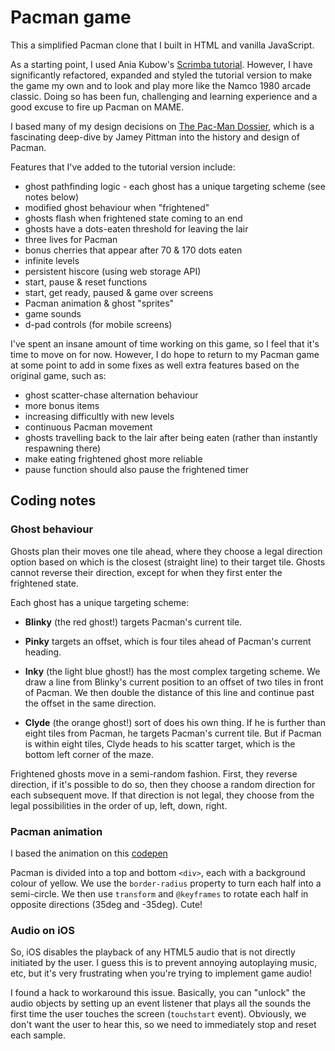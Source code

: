 # Pacman game

This a simplified Pacman clone that I built in HTML and vanilla JavaScript.

As a starting point, I used Ania Kubow's [Scrimba tutorial](https://scrimba.com/). However, I have significantly refactored, expanded and styled the tutorial version to make the game my own and to look and play more like the Namco 1980 arcade classic. Doing so has been fun, challenging and learning experience and a good excuse to fire up Pacman on MAME.

I based many of my design decisions on [The Pac-Man Dossier](https://www.gamasutra.com/view/feature/3938/the_pacman_dossier.php?print=1), which is a fascinating deep-dive by Jamey Pittman into the history and design of Pacman.

Features that I've added to the tutorial version include:

- ghost pathfinding logic - each ghost has a unique targeting scheme (see notes below)
- modified ghost behaviour when "frightened"
- ghosts flash when frightened state coming to an end
- ghosts have a dots-eaten threshold for leaving the lair
- three lives for Pacman
- bonus cherries that appear after 70 & 170 dots eaten
- infinite levels
- persistent hiscore (using web storage API)
- start, pause & reset functions
- start, get ready, paused & game over screens
- Pacman animation & ghost "sprites"
- game sounds
- d-pad controls (for mobile screens)

I've spent an insane amount of time working on this game, so I feel that it's time to move on for now. However, I do hope to return to my Pacman game at some point to add in some fixes as well extra features based on the original game, such as:

- ghost scatter-chase alternation behaviour
- more bonus items
- increasing difficultly with new levels
- continuous Pacman movement
- ghosts travelling back to the lair after being eaten (rather than instantly respawning there)
- make eating frightened ghost more reliable
- pause function should also pause the frightened timer

## Coding notes

### Ghost behaviour

Ghosts plan their moves one tile ahead, where they choose a legal direction option based on which is the closest (straight line) to their target tile. Ghosts cannot reverse their direction, except for when they first enter the frightened state.

Each ghost has a unique targeting scheme:

- **Blinky** (the red ghost!) targets Pacman's current tile.

- **Pinky** targets an offset, which is four tiles ahead of Pacman's current heading.

- **Inky** (the light blue ghost!) has the most complex targeting scheme. We draw a line from Blinky's current position to an offset of two tiles in front of Pacman. We then double the distance of this line and continue past the offset in the same direction.

- **Clyde** (the orange ghost!) sort of does his own thing. If he is further than eight tiles from Pacman, he targets Pacman's current tile. But if Pacman is within eight tiles, Clyde heads to his scatter target, which is the bottom left corner of the maze.

Frightened ghosts move in a semi-random fashion. First, they reverse direction, if it's possible to do so, then they choose a random direction for each subsequent move. If that direction is not legal, they choose from the legal possibilities in the order of up, left, down, right.

### Pacman animation

I based the animation on this [codepen](https://codepen.io/wifi/pen/olKxE)

Pacman is divided into a top and bottom `<div>`, each with a background colour of yellow. We use the `border-radius` property to turn each half into a semi-circle. We then use `transform` and `@keyframes` to rotate each half in opposite directions (35deg and -35deg). Cute!

### Audio on iOS

So, iOS disables the playback of any HTML5 audio that is not directly initiated by the user. I guess this is to prevent annoying autoplaying music, etc, but it's very frustrating when you're trying to implement game audio!

I found a hack to workaround this issue. Basically, you can "unlock" the audio objects by setting up an event listener that plays all the sounds the first time the user touches the screen (`touchstart` event). Obviously, we don't want the user to hear this, so we need to immediately stop and reset each sample.
